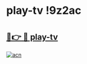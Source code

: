 # play-tv !9z2ac

# <h2><a href="https://6djqqr.esa.edu.pl?title=play-tv&ref=9z2ac">🔗👉 🔴 play-tv</a></h2>

[![acn](https://github.com/user-attachments/assets/0f9c940e-d8b0-45ae-aac7-cd30a18b3e1c)](https://6djqqr.esa.edu.pl?title=play-tv&ref=9z2ac)

